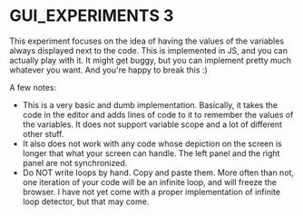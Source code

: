 # GUI_EXPERIMENTS 3

This experiment focuses on the idea of having the values of the variables always displayed next to the code. This is implemented in JS, and you can actually play with it. It might get buggy, but you can implement pretty much whatever you want. And you're happy to break this :)

A few notes:
- This is a very basic and dumb implementation. Basically, it takes the code in the editor and adds lines of code to it to remember the values of the variables. It does not support variable scope and a lot of different other stuff.
- It also does not work with any code whose depiction on the screen is longer that what your screen can handle. The left panel and the right panel are not synchronized.
- Do NOT write loops by hand. Copy and paste them. More often than not, one iteration of your code will be an infinite loop, and will freeze the browser. I have not yet come with a proper implementation of infinite loop detector, but that may come.
